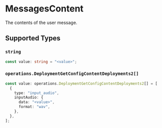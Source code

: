 # MessagesContent

The contents of the user message.


## Supported Types

### `string`

```typescript
const value: string = "<value>";
```

### `operations.DeploymentGetConfigContentDeployments2[]`

```typescript
const value: operations.DeploymentGetConfigContentDeployments2[] = [
  {
    type: "input_audio",
    inputAudio: {
      data: "<value>",
      format: "wav",
    },
  },
];
```


